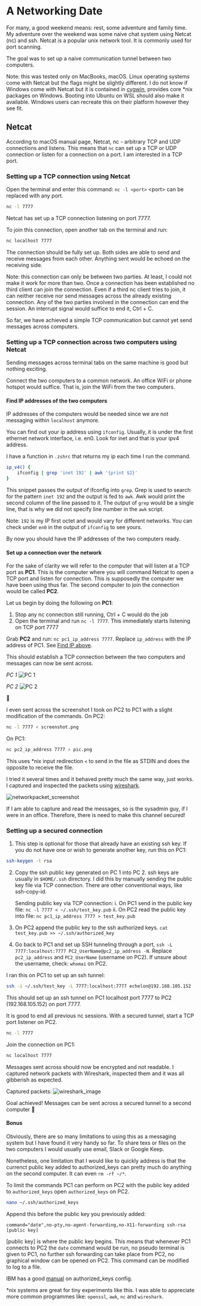 # A Networking Date

For many, a good weekend means: rest, some adventure and family time. My adventure over the weekend was some naive chat system using Netcat (nc) and ssh. Netcat is a popular unix network tool. It is commonly used for port scanning.

The goal was to set up a naive communication tunnel between two computers.

Note: this was tested only on MacBooks, macOS. Linux operating systems come with Netcat but the flags might be slightly different. I do not know if Windows come with Netcat but it is contained in [cygwin](https://cygwin.com/index.html), provides core *nix packages on Windows. Booting into Ubuntu on WSL should also make it available. Windows users can recreate this on their platform however they see fit.

## Netcat

According to macOS manual page, Netcat, nc - arbitrary TCP and UDP connections and listens. This means that `nc` can set up a TCP or UDP connection or listen for a connection on a port. I am interested in a TCP port.

### Setting up a TCP connection using Netcat

Open the terminal and enter this command: `nc -l <port>` \<port\> can be replaced with any port.

```bash
nc -l 7777
```

Netcat has set up a TCP connection listening on port 7777.

To join this connection, open another tab on the terminal and run:

```bash
nc localhost 7777
```

The connection should be fully set up. Both sides are able to send and receive messages from each other. Anything sent would be echoed on the receiving side.

Note: this connection can only be between two parties. At least, I could not make it work for more than two. Once a connection has been established no third client can join the connection. Even if a third nc client tries to join, it can neither receive nor send messages across the already existing connection. Any of the two parties involved in the connection can end the session. An interrupt signal would suffice to end it, Ctrl + C.

So far, we have achieved a simple TCP communication but cannot yet send messages across computers.

### Setting up a TCP connection across two computers using Netcat

Sending messages across terminal tabs on the same machine is good but nothing exciting.

Connect the two computers to a common network. An office WiFi or phone hotspot would suffice. That is, join the WiFi from the two computers.

#### <a name="find_ip"></a>Find IP addresses of the two computers

IP addresses of the computers would be needed since we are not messaging within `localhost` anymore.

You can find out your ip address using `ifconfig`. Usually, it is under the first ethernet network interface, i.e. en0. Look for inet and that is your ipv4 address.

I have a function in `.zshrc` that returns my ip each time I run the command.

```bash
ip_v4() {
    ifconfig | grep 'inet 192' | awk '{print $2}'
}
```

This snippet passes the output of ifconfig into `grep`. Grep is used to search for the pattern `inet 192` and the output is fed to `awk`. Awk would print the second column of the line passed to it. The output of `grep` would be a single line, that is why we did not specify line number in the `awk` script.

Note: `192` is my IP first octet and would vary for different networks. You can check under `en0` in the output of `ifconfig` to see yours.

By now you should have the IP addresses of the two computers ready.

#### Set up a connection over the network

For the sake of clarity we will refer to the computer that will listen at a TCP port as **PC1**. This is the computer where you will command Netcat to open a TCP port and listen for connection. This is supposedly the computer we have been using thus far. The second computer to join the connection would be called **PC2**.

Let us begin by doing the following on **PC1**:

1. Stop any nc connection still running, Ctrl + C would do the job
2. Open the terminal and run `nc -l 7777`. This immediately starts listening on TCP port 7777

Grab **PC2** and run: `nc pc1_ip_address 7777`. Replace `ip_address` with the IP address of PC1. See [Find IP above](#find_ip).

This should establish a TCP connection between the two computers and messages can now be sent across.

*PC 1*
![PC 1](pc1.png)  

*PC 2*
![PC 2](pc2.png)

🎉

I even sent across the screenshot I took on PC2 to PC1 with a slight modification of the commands.
On PC2:

```bash
nc -l 7777 < screenshot.png
```

On PC1:

```bash
nc pc2_ip_address 7777 > pic.png
```

This uses *nix input redirection `<` to send in the file as STDIN and does the opposite to receive the file.

I tried it several times and it behaved pretty much the same way, just works. I captured and inspected the packets using [wireshark](https://www.wireshark.org/).

![networkpacket_screenshot](wireshark.png)

If I am able to capture and read the messages, so is the sysadmin guy, if I were in an office. Therefore, there is need to make this channel secured!

### Setting up a secured connection

1. This step is optional for those that already have an existing ssh key. If you do not have one or wish to generate another key, run this on PC1:

```bash
ssh-keygen -t rsa
```

2. Copy the ssh public key generated on PC 1 into PC 2. ssh keys are usually in `$HOME/.ssh` directory. I did this by manually sending the public key file via TCP connection. There are other conventional ways, like ssh-copy-id.

    Sending public key via TCP connection:
      i. On PC1 send in the public key file: `nc -l 7777 < ~/.ssh/test_key.pub`
      ii. On PC2 read the public key into file: `nc pc1_ip_address 7777 > test_key.pub`

3. On PC2 append the public key to the ssh authorized keys. `cat test_key.pub >> ~/.ssh/authorized_key`

4. Go back to PC1 and set up SSH tunneling through a port, `ssh -L 7777:localhost:7777 PC2_UserName@pc2_ip_address -N`. Replace `pc2_ip_address` and `PC2_UserName` (username on PC2). If unsure about the username, check:  `whomai` on PC2.

I ran this on PC1 to set up an ssh tunnel:

```bash
ssh -i ~/.ssh/test_key -L 7777:localhost:7777 echelon@192.168.105.152 -N
```

This should set up an ssh tunnel on PC1 localhost port 7777 to PC2 (192.168.105.152) on port 7777.

It is good to end all previous nc sessions. With a secured tunnel, start a TCP port listener on PC2.

```bash
nc -l 7777
```

Join the connection on PC1:

```bash
nc localhost 7777
```

Messages sent across should now be encrypted and not readable. I captured network packets with Wireshark, inspected them and it was all gibberish as expected.

Captured packets:
![wireshark_image](wireshark1.png)

Goal achieved! Messages can be sent across a secured tunnel to a second computer 🥳

#### Bonus

Obviously, there are so many limitations to using this as a messaging system but I have found it very handy so far. To share texs or files on the two computers I would usually use email, Slack or Google Keep. 

Nonetheless, one limitation that I would like to quickly address is that the currenct public key added to authorized_keys can pretty much do anything on the second computer. It can even `rm -rf ~/*`.

To limit the commands PC1 can perform on PC2 with the public key added to `authorized_keys` open `authorized_keys` on PC2.

```bash
nano ~/.ssh/authorized_keys
```

Append this before the public key you previously added:

```text
command="date",no-pty,no-agent-forwarding,no-X11-forwarding ssh-rsa [public key]
```

[public key] is where the public key begins. This means that whenever PC1 connects to PC2 the `date` command would be run, no pseudo terminal is given to PC1, no further ssh forwarding can take place from PC2, no graphical window can be opened on PC2. This command can be modified to log to a file.

IBM has a good [manual](https://www.ibm.com/docs/en/zos/3.1.0?topic=daemon-format-authorized-keys-file) on authorized_keys config.

*nix systems are great for tiny experiments like this. I was able to appreciate more common programmes like: `openssl`, `awk`, `nc` and `wireshark`.
